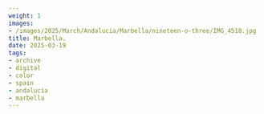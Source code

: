 ```yaml
---
weight: 1
images:
- /images/2025/March/Andalucia/Marbella/nineteen-o-three/IMG_4518.jpg
title: Marbella.
date: 2025-03-19
tags:
- archive
- digital
- color
- spain
- andalucia
- marbella
---
```


